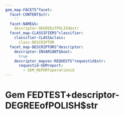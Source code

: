 ```yaml
---
gem_map-FACETS^facet:
  facet-CONTENT$str:
    ''
  facet-NAME&%:
    descriptor-DEGREEofPOLISH$str
  facet_map-CLASSIFIERS^classifier:
    classifier-CLASS&class:
      class-DESCRIPTOR
  facet_map-DESCRIPTORS^descriptor:
    descriptor-INVARIANT$bool:
      true
    descriptor_mapvec-REQUESTS^requestid$str:
      requestid-GEMreport:
        - GEM_REPORToperationid
---
```

# Gem FEDTEST+descriptor-DEGREEofPOLISH$str


